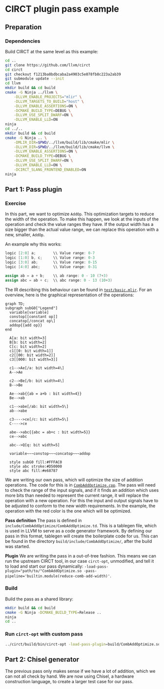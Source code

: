 # CIRCT plugin pass example

## Preparation

### Dependencies

Build CIRCT at the same level as this example:

```sh
cd ..
git clone https://github.com/llvm/circt
cd circt
git checkout f1213ba8bdbcaba2a4903c5e078fb8c223a2ab39
git submodule update --init
cd llvm
mkdir build && cd build
cmake -G Ninja ../llvm \
    -DLLVM_ENABLE_PROJECTS="mlir" \
    -DLLVM_TARGETS_TO_BUILD="host" \
    -DLLVM_ENABLE_ASSERTIONS=ON \
    -DCMAKE_BUILD_TYPE=DEBUG \
    -DLLVM_USE_SPLIT_DWARF=ON \
    -DLLVM_ENABLE_LLD=ON
ninja
cd ../..
mkdir build && cd build
cmake -G Ninja .. \
    -DMLIR_DIR=$PWD/../llvm/build/lib/cmake/mlir \
    -DLLVM_DIR=$PWD/../llvm/build/lib/cmake/llvm \
    -DLLVM_ENABLE_ASSERTIONS=ON \
    -DCMAKE_BUILD_TYPE=DEBUG \
    -DLLVM_USE_SPLIT_DWARF=ON \
    -DLLVM_ENABLE_LLD=ON \
    -DCIRCT_SLANG_FRONTEND_ENABLED=ON
ninja
```

## Part 1: Pass plugin

### Exercise

In this part, we want to optimize `AddOp`.
This optimization targets to reduce the width of the operation.
To make this happen, we look at the inputs of the operation and check the value
ranges they have. If the output width has a size bigger than the actual value
range, we can replace this operation with a new, smaller, `AddOp`.

An example why this works:

```verilog
logic [2:0] a;        \\ Value range: 0-7
logic [1:0] b, c;     \\ Value range: 0-3
logic [3:0] ab;       \\ Value range: 0-15
logic [4:0] abc;      \\ Value range: 0-31

assign ab = a + b;    \\ ab range: 0 - 10 (7+3)
assign abc = ab + c;  \\ abc range: 0 - 13 (10+3)
```

The IR describing this behaviour can be found in [`test/basic.mlir`](test/basic.mlir).
For an overview, here is the graphical representation of the operations:

```mermaid
graph TD;
subgraph subG0["Legend"]
  variable[variable]
  constop[[constant op]]
  concatop[/concat op\]
  addop{{add op}}
end

  A[a: bit width=3]
  B[b: bit width=2]
  C[c: bit width=2]
  c1[[0: bit width=1]]
  c2[[00: bit width=2]]
  c3[[000: bit width=3]]

  c1-->Ae[/a: bit width=4\]
  A-->Ae

  c2-->Be[/b: bit width=4\]
  B-->Be

  Ae-->ab{{ab = a+b : bit width=4}}
  Be-->ab

  c1-->abe[/ab: bit width=5\]
  ab-->abe

  c3---->ce[/c: bit width=5\]
  C---->ce

  abe-->abc{{abc = ab+c : bit width=5}}
  ce-->abc

  abc-->Q[q: bit width=5]

  variable~~~constop~~~concatop~~~addop

  style subG0 fill:#FFFAC0
  style abc stroke:#D50000
  style abc fill:#e68787
```

We are writing our own pass, which will optimize the size of addition operations.
The code for this is in [`CombAddOptimize.cpp`](CombAddOptimize.cpp).
The pass will need to check the range of the input signals, and if it finds an
addition which uses more bits than needed to represent the current range, it
will replace the operation with a new operation.
For this the input and output signals have to be adjusted to conform to the new
width requirements.
In the example, the operation with the red color is the one which will be
optimized.

__Pass definition__
The pass is defined in `include/CombAddOptimize/CombAddOptimize.td`.
This is a tablegen file, which is used in LLVM to serve as a code generator
framework. By defining our pass in this format, tablegen will create the
boilerplate code for us. This can be found in the directory
`build/include/CombAddOptimize/`, after the build was started.

__Plugin__
We are writing the pass in a out-of-tree fashion. This means we can run the
upstream CIRCT tool, in our case `circt-opt`, unmodified, and tell it to load
and start our pass dynamically: `-load-pass-plugin="path/to/"CombAddOptimize.so -pass-pipeline='builtin.module(reduce-comb-add-width)'`.

### Build

Build the pass as a shared library:

```sh
mkdir build && cd build
cmake -G Ninja -DCMAKE_BUILD_TYPE=Release ..
ninja
cd ..
```

### Run `circt-opt` with custom pass

```sh
../circt/build/bin/circt-opt -load-pass-plugin=build/CombAddOptimize.so -pass-pipeline='builtin.module(reduce-comb-add-width)' test/basic.mlir
```

## Part 2: Chisel generator

The previous pass only makes sense if we have a lot of addition, which we can
not all check by hand.
We are now using Chisel, a hardware construction language, to create a larger
test case for our pass.
